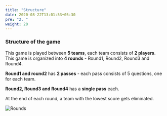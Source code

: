 ```yaml
---
title: "Structure"
date: 2020-08-22T13:01:53+05:30
pre: "2. "
weight: 20
---
```


### Structure of the game

This game is played between **5 teams**, each team consists of **2 players**. This game is organized into **4 rounds** - Round1, Round2, Round3 and Round4.

**Round1 and round2** has **2 passes** - each pass consists of 5 questions, one for each team. 

**Round2, Round3 and Round4** has a **single pass** each. 

At the end of each round, a team with the lowest score gets eliminated.  

![Rounds](/images/rounds.png?width=700px)
